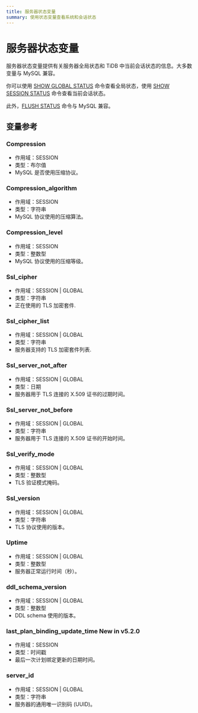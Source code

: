 ```yaml
---
title: 服务器状态变量
summary: 使用状态变量查看系统和会话状态
---
```


# 服务器状态变量

服务器状态变量提供有关服务器全局状态和 TiDB 中当前会话状态的信息。大多数变量与 MySQL 兼容。

你可以使用 [SHOW GLOBAL STATUS](/sql-statements/sql-statement-show-status.md) 命令查看全局状态，使用 [SHOW SESSION STATUS](/sql-statements/sql-statement-show-status.md) 命令查看当前会话状态。  

此外，[FLUSH STATUS](/sql-statements/sql-statement-flush-status.md) 命令与 MySQL 兼容。

## 变量参考

### Compression

- 作用域：SESSION
- 类型：布尔值
- MySQL 是否使用压缩协议。

### Compression_algorithm

- 作用域：SESSION
- 类型：字符串
- MySQL 协议使用的压缩算法。

### Compression_level

- 作用域：SESSION
- 类型：整数型
- MySQL 协议使用的压缩等级。

### Ssl_cipher

- 作用域：SESSION | GLOBAL
- 类型：字符串
- 正在使用的 TLS 加密套件.

### Ssl_cipher_list

- 作用域：SESSION | GLOBAL
- 类型：字符串
- 服务器支持的 TLS 加密套件列表.

### Ssl_server_not_after

- 作用域：SESSION | GLOBAL
- 类型：日期
- 服务器用于 TLS 连接的 X.509 证书的过期时间。

### Ssl_server_not_before

- 作用域：SESSION | GLOBAL
- 类型：字符串
- 服务器用于 TLS 连接的 X.509 证书的开始时间。

### Ssl_verify_mode

- 作用域：SESSION | GLOBAL
- 类型：整数型
- TLS 验证模式掩码。

### Ssl_version

- 作用域：SESSION | GLOBAL
- 类型：字符串
- TLS 协议使用的版本。

### Uptime

- 作用域：SESSION | GLOBAL
- 类型：整数型
- 服务器正常运行时间（秒）。

### ddl_schema_version

- 作用域：SESSION | GLOBAL
- 类型：整数型
- DDL schema 使用的版本。

### last_plan_binding_update_time <span class="version-mark">New in v5.2.0</span>

- 作用域：SESSION
- 类型：时间戳
- 最后一次计划绑定更新的日期时间。

### server_id

- 作用域：SESSION | GLOBAL
- 类型：字符串
- 服务器的通用唯一识别码 (UUID)。